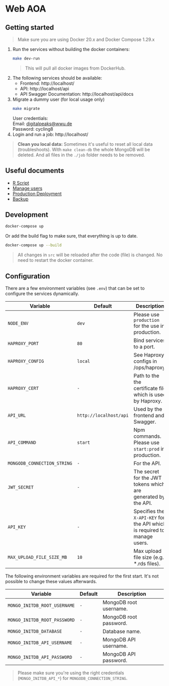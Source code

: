 # Web AOA

## Getting started

> Make sure you are using Docker 20.x and Docker Compose 1.29.x

1. Run the services without building the docker containers:
   ```sh
   make dev-run
   ```
   > This will pull all docker images from DockerHub.
2. The following services should be available:
   - Frontend: http://localhost/
   - API: http://localhost/api
   - API Swagger Documentation: http://localhost/api/docs
3. Migrate a dummy user (for local usage only)
   ```sh
   make migrate
   ```
   User credentials:  
   Email: digitalpeaks@wwu.de  
   Password: cycling8
4. Login and run a job: http://localhost/

> **Clean you local data:** Sometimes it's useful to reset all local data (troubleshoots). With `make clean-db` the whole MongoDB will be deleted. And all files in the `./job` folder needs to be removed.

## Useful documents

- [R Script](./docs/r_script.md)
- [Manage users](./docs/users.md)
- [Production Deployment](./docs/deployment.md)
- [Backup](./docs/backup.md)

## Development

```sh
docker-compose up
```

Or add the build flag to make sure, that everything is up to date.

```sh
docker-compose up --build
```

> All changes in `src` will be reloaded after the code (file) is changed. No need to restart the docker container.

## Configuration

There are a few environment variables (see `.env`) that can be set to configure the services dynamically.

| Variable                    | Default                | Description                                                              |
| --------------------------- | ---------------------- | ------------------------------------------------------------------------ |
| `NODE_ENV`                  | `dev`                  | Please use `production` for the use in production.                       |
| `HAPROXY_PORT`              | `80`                   | Bind services to a port.                                                 |
| `HAPROXY_CONFIG`            | `local`                | See Haproxy configs in /ops/haproxy.                                     |
| `HAPROXY_CERT`              | `-`                    | Path to the the certificate file which is used by Haproxy.               |
| `API_URL`                   | `http://localhost/api` | Used by the frontend and Swagger.                                        |
| `API_COMMAND`               | `start`                | Npm commands. Please use `start:prod` in production.                     |
| `MONGODB_CONNECTION_STRING` | `-`                    | For the API.                                                             |
| `JWT_SECRET`                | `-`                    | The secret for the JWT tokens which are generated by the API.            |
| `API_KEY`                   | `-`                    | Specifies the `X-API-KEY` for the API which is required to manage users. |
| `MAX_UPLOAD_FILE_SIZE_MB`   | `10`                   | Max upload file size (e.g. \*.rds files).                                |

The following environment variables are required for the first start. It's not possible to change these values afterwards.

| Variable                     | Default | Description            |
| ---------------------------- | ------- | ---------------------- |
| `MONGO_INITDB_ROOT_USERNAME` | `-`     | MongoDB root username. |
| `MONGO_INITDB_ROOT_PASSWORD` | `-`     | MongoDB root password. |
| `MONGO_INITDB_DATABASE`      | `-`     | Database name.         |
| `MONGO_INITDB_API_USERNAME`  | `-`     | MongoDB API username.  |
| `MONGO_INITDB_API_PASSWORD`  | `-`     | MongoDB API password.  |

> Please make sure you're using the right credentials (`MONGO_INITDB_API_*`) for `MONGODB_CONNECTION_STRING`.
